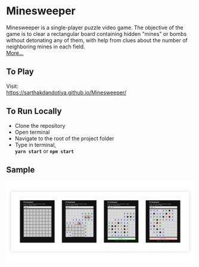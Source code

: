 # Minesweeper

Minesweeper is a single-player puzzle video game. The objective of the game is to clear a rectangular board containing hidden "mines" or bombs without detonating any of them, with help from clues about the number of neighboring mines in each field.<br />
[More...](https://en.wikipedia.org/wiki/Minesweeper_(video_game))

## To Play

Visit: <br/>
<https://sarthakdandotiya.github.io/Minesweeper/>

## To Run Locally

- Clone the repository
- Open terminal
- Navigate to the root of the project folder
- Type in terminal,<br />**```yarn start```** or **```npm start```**

## Sample

![sample](./sample.png)
